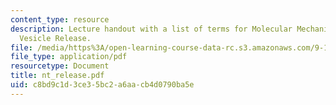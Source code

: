 ```yaml
---
content_type: resource
description: Lecture handout with a list of terms for Molecular Mechanisms of Synaptic
  Vesicle Release.
file: /media/https%3A/open-learning-course-data-rc.s3.amazonaws.com/9-15-biochemistry-and-pharmacology-of-synaptic-transmission-fall-2007/c8bd9c1d3ce35bc2a6aacb4d0790ba5e_nt_release.pdf
file_type: application/pdf
resourcetype: Document
title: nt_release.pdf
uid: c8bd9c1d-3ce3-5bc2-a6aa-cb4d0790ba5e
---
```

